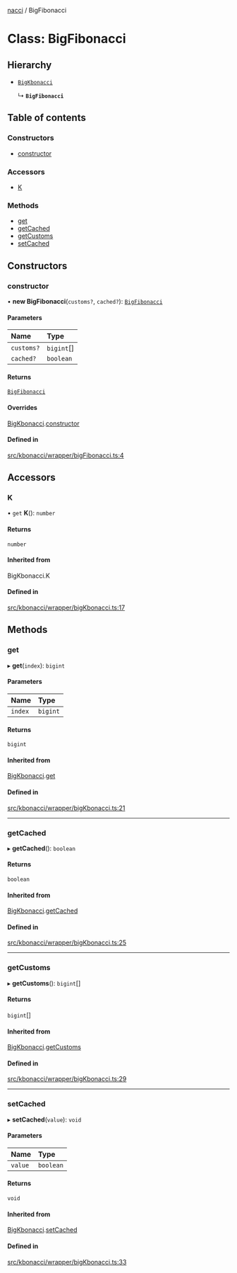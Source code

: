 [nacci](../README.md) / BigFibonacci

# Class: BigFibonacci

## Hierarchy

- [`BigKbonacci`](BigKbonacci.md)

  ↳ **`BigFibonacci`**

## Table of contents

### Constructors

- [constructor](BigFibonacci.md#constructor)

### Accessors

- [K](BigFibonacci.md#k)

### Methods

- [get](BigFibonacci.md#get)
- [getCached](BigFibonacci.md#getcached)
- [getCustoms](BigFibonacci.md#getcustoms)
- [setCached](BigFibonacci.md#setcached)

## Constructors

### constructor

• **new BigFibonacci**(`customs?`, `cached?`): [`BigFibonacci`](BigFibonacci.md)

#### Parameters

| Name | Type |
| :------ | :------ |
| `customs?` | `bigint`[] |
| `cached?` | `boolean` |

#### Returns

[`BigFibonacci`](BigFibonacci.md)

#### Overrides

[BigKbonacci](BigKbonacci.md).[constructor](BigKbonacci.md#constructor)

#### Defined in

[src/kbonacci/wrapper/bigFibonacci.ts:4](https://github.com/havelessbemore/nacci/blob/68d5ad6/src/kbonacci/wrapper/bigFibonacci.ts#L4)

## Accessors

### K

• `get` **K**(): `number`

#### Returns

`number`

#### Inherited from

BigKbonacci.K

#### Defined in

[src/kbonacci/wrapper/bigKbonacci.ts:17](https://github.com/havelessbemore/nacci/blob/68d5ad6/src/kbonacci/wrapper/bigKbonacci.ts#L17)

## Methods

### get

▸ **get**(`index`): `bigint`

#### Parameters

| Name | Type |
| :------ | :------ |
| `index` | `bigint` |

#### Returns

`bigint`

#### Inherited from

[BigKbonacci](BigKbonacci.md).[get](BigKbonacci.md#get)

#### Defined in

[src/kbonacci/wrapper/bigKbonacci.ts:21](https://github.com/havelessbemore/nacci/blob/68d5ad6/src/kbonacci/wrapper/bigKbonacci.ts#L21)

___

### getCached

▸ **getCached**(): `boolean`

#### Returns

`boolean`

#### Inherited from

[BigKbonacci](BigKbonacci.md).[getCached](BigKbonacci.md#getcached)

#### Defined in

[src/kbonacci/wrapper/bigKbonacci.ts:25](https://github.com/havelessbemore/nacci/blob/68d5ad6/src/kbonacci/wrapper/bigKbonacci.ts#L25)

___

### getCustoms

▸ **getCustoms**(): `bigint`[]

#### Returns

`bigint`[]

#### Inherited from

[BigKbonacci](BigKbonacci.md).[getCustoms](BigKbonacci.md#getcustoms)

#### Defined in

[src/kbonacci/wrapper/bigKbonacci.ts:29](https://github.com/havelessbemore/nacci/blob/68d5ad6/src/kbonacci/wrapper/bigKbonacci.ts#L29)

___

### setCached

▸ **setCached**(`value`): `void`

#### Parameters

| Name | Type |
| :------ | :------ |
| `value` | `boolean` |

#### Returns

`void`

#### Inherited from

[BigKbonacci](BigKbonacci.md).[setCached](BigKbonacci.md#setcached)

#### Defined in

[src/kbonacci/wrapper/bigKbonacci.ts:33](https://github.com/havelessbemore/nacci/blob/68d5ad6/src/kbonacci/wrapper/bigKbonacci.ts#L33)
